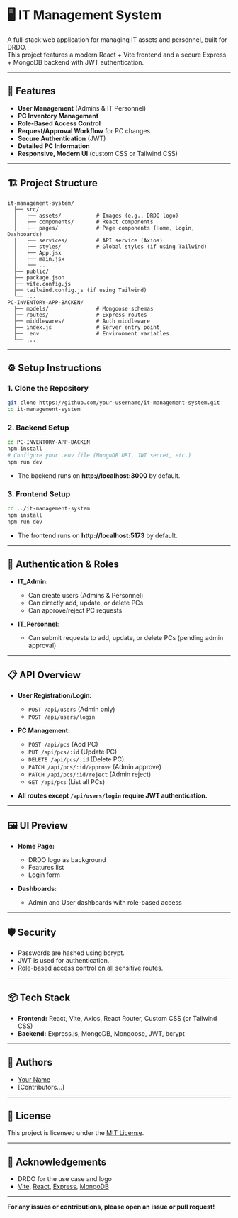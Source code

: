 # 🖥️ IT Management System

A full-stack web application for managing IT assets and personnel, built for DRDO.  
This project features a modern React + Vite frontend and a secure Express + MongoDB backend with JWT authentication.

---

## 🚀 Features

- **User Management** (Admins & IT Personnel)
- **PC Inventory Management**
- **Role-Based Access Control**
- **Request/Approval Workflow** for PC changes
- **Secure Authentication** (JWT)
- **Detailed PC Information**
- **Responsive, Modern UI** (custom CSS or Tailwind CSS)

---

## 🏗️ Project Structure

```
it-management-system/
  ├── src/
  │   ├── assets/           # Images (e.g., DRDO logo)
  │   ├── components/       # React components
  │   ├── pages/            # Page components (Home, Login, Dashboards)
  │   ├── services/         # API service (Axios)
  │   ├── styles/           # Global styles (if using Tailwind)
  │   ├── App.jsx
  │   ├── main.jsx
  │   └── ...
  ├── public/
  ├── package.json
  ├── vite.config.js
  ├── tailwind.config.js (if using Tailwind)
  └── ...
PC-INVENTORY-APP-BACKEN/
  ├── models/               # Mongoose schemas
  ├── routes/               # Express routes
  ├── middlewares/          # Auth middleware
  ├── index.js              # Server entry point
  ├── .env                  # Environment variables
  └── ...
```

---

## ⚙️ Setup Instructions

### 1. **Clone the Repository**

```bash
git clone https://github.com/your-username/it-management-system.git
cd it-management-system
```

### 2. **Backend Setup**

```bash
cd PC-INVENTORY-APP-BACKEN
npm install
# Configure your .env file (MongoDB URI, JWT secret, etc.)
npm run dev
```

- The backend runs on **http://localhost:3000** by default.

### 3. **Frontend Setup**

```bash
cd ../it-management-system
npm install
npm run dev
```

- The frontend runs on **http://localhost:5173** by default.

---

## 🔑 Authentication & Roles

- **IT_Admin**:  
  - Can create users (Admins & Personnel)
  - Can directly add, update, or delete PCs
  - Can approve/reject PC requests

- **IT_Personnel**:  
  - Can submit requests to add, update, or delete PCs (pending admin approval)

---

## 📋 API Overview

- **User Registration/Login:**  
  - `POST /api/users` (Admin only)
  - `POST /api/users/login`

- **PC Management:**  
  - `POST /api/pcs` (Add PC)
  - `PUT /api/pcs/:id` (Update PC)
  - `DELETE /api/pcs/:id` (Delete PC)
  - `PATCH /api/pcs/:id/approve` (Admin approve)
  - `PATCH /api/pcs/:id/reject` (Admin reject)
  - `GET /api/pcs` (List all PCs)

- **All routes except `/api/users/login` require JWT authentication.**

---

## 🖼️ UI Preview

- **Home Page:**  
  - DRDO logo as background
  - Features list
  - Login form

- **Dashboards:**  
  - Admin and User dashboards with role-based access

---

## 🛡️ Security

- Passwords are hashed using bcrypt.
- JWT is used for authentication.
- Role-based access control on all sensitive routes.

---

## 📦 Tech Stack

- **Frontend:** React, Vite, Axios, React Router, Custom CSS (or Tailwind CSS)
- **Backend:** Express.js, MongoDB, Mongoose, JWT, bcrypt

---

## 👤 Authors

- [Your Name](https://github.com/your-username)
- [Contributors...]

---

## 📄 License

This project is licensed under the [MIT License](LICENSE).

---

## 🙏 Acknowledgements

- DRDO for the use case and logo
- [Vite](https://vitejs.dev/), [React](https://react.dev/), [Express](https://expressjs.com/), [MongoDB](https://www.mongodb.com/)

---

**For any issues or contributions, please open an issue or pull request!**
